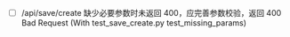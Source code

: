 - [ ] /api/save/create 缺少必要参数时未返回 400，应完善参数校验，返回 400 Bad Request (With test_save_create.py  test_missing_params)
